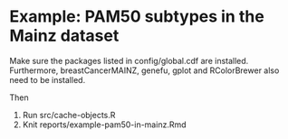 Example: PAM50 subtypes in the Mainz dataset
============================================

Make sure the packages listed in config/global.cdf are installed. 
Furthermore, breastCancerMAINZ, genefu, gplot and RColorBrewer also need to be installed.

Then

1. Run src/cache-objects.R
2. Knit reports/example-pam50-in-mainz.Rmd
